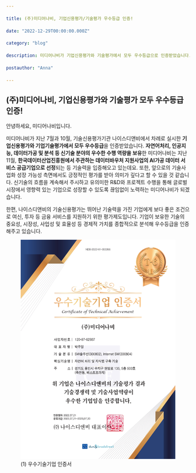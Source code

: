 ```yaml
---

title: (주)미디어나비, 기업신용평가/기술평가 우수등급 인증!

date: "2022-12-29T00:00:00.000Z"

category: "blog"

description: 미디어나비가 기업신용평가와 기술평가에서 모두 우수등급으로 인증받았습니다.

postauthor: "Anna"

---
```

## **(주)미디어나비, 기업신용평가와 기술평가 모두 우수등급 인증!**

안녕하세요, 미디어나비입니다.

미디어나비가 지난 7월과 10월, 기술신용평가기관 나이스디앤비에서 차례로 실시한 **기업신용평가와 기업기술평가에서 모두 우수등급**을 인증받았습니다. **자연어처리, 인공지능, 데이터가공 및 분석 등 신기술 분야의 우수한 수행 역량을 보유**한 미디어나비는 지난 11월, **한국데이터산업진흥원에서 주관하는 데이터바우처 지원사업의 AI가공 데이터 서비스 공급기업으로 선정**되는 등 기술력을 입증해오고 있는데요. 또한, 앞으로의 기술사업화 성장 가능성 측면에서도 긍정적인 평가를 받아 의미가 깊다고 할 수 있을 것 같습니다. 신기술의 흐름을 계속해서 주시하고 유의미한 R&D와 프로젝트 수행을 통해 글로벌 시장에서 영향력 있는 기업으로 성장할 수 있도록 끊임없이 노력하는 미디어나비가 되겠습니다.

한편, 나이스디앤비의 기술신용평가는 뛰어난 기술력을 가진 기업에게 보다 좋은 조건으로 여신, 투자 등 금융 서비스를 지원하기 위한 평가제도입니다. 기업이 보유한 기술의 중요성, 시장성, 사업성 및 효율성 등 경제적 가치를 종합적으로 분석해 우수등급을 인증해주고 있습니다.

<figure>
<img src="./image01.jpg" alt="우수기술기업 인증서"/>
<figcaption>(1) 우수기술기업 인증서 </figcaption>
</figure>
